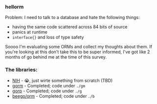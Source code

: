 ### hellorm

Problem: I need to talk to a database and hate the following things:

- having the same code scattered across 84 bits of source
- panics at runtime
- `interface{}` and loss of type safety


Soooo I'm evaluating some ORMs and collect my thoughts about them. If you're
looking at this don't take this to be super informed, I've got like 2 months
of go behind me at the time of this survey.

### The libraries:

* [NIH](./notes.md#nih) - :sob:, just wirte something from scratch (TBD)
* [gorm](./notes.md#gorm) - Completed; code under `./gm`
* [gorp](./notes.md#gorp) - Completed; code under `./g`
* [beego/orm](./notes.md#beego) - Completed; code under `./b`
